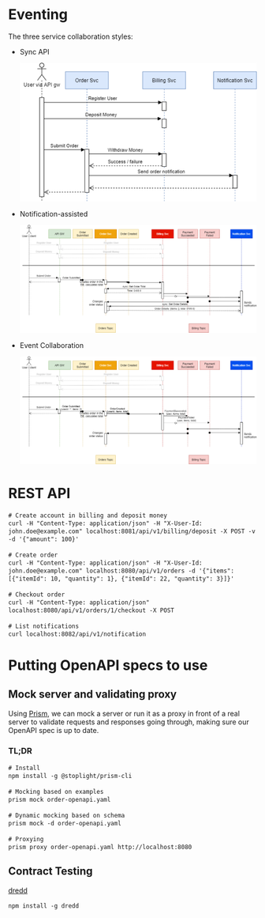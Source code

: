 # Eventing

The three service collaboration styles:

* Sync API
 
  ![Sync API diagram](README.assets/sync-api.png)

* Notification-assisted

  ![Notification-assisted diagram](README.assets/notification-assisted.png)

* Event Collaboration

  ![Event Collaboration diagram](README.assets/event-collaboration.png)

# REST API

```
# Create account in billing and deposit money
curl -H "Content-Type: application/json" -H "X-User-Id: john.doe@example.com" localhost:8081/api/v1/billing/deposit -X POST -v -d '{"amount": 100}'

# Create order
curl -H "Content-Type: application/json" -H "X-User-Id: john.doe@example.com" localhost:8080/api/v1/orders -d '{"items": [{"itemId": 10, "quantity": 1}, {"itemId": 22, "quantity": 3}]}'

# Checkout order
curl -H "Content-Type: application/json" localhost:8080/api/v1/orders/1/checkout -X POST

# List notifications
curl localhost:8082/api/v1/notification
```

# Putting OpenAPI specs to use

## Mock server and validating proxy

Using [Prism](https://meta.stoplight.io/docs/prism/docs/getting-started/01-installation.md), we can
mock a server or run it as a proxy in front of a real server to validate
requests and responses going through, making sure our OpenAPI spec is up to date.

### TL;DR

```shell
# Install
npm install -g @stoplight/prism-cli

# Mocking based on examples
prism mock order-openapi.yaml

# Dynamic mocking based on schema
prism mock -d order-openapi.yaml

# Proxying
prism proxy order-openapi.yaml http://localhost:8080
```

## Contract Testing

[dredd](https://dredd.org/en/latest/index.html)

```shell
npm install -g dredd
```

